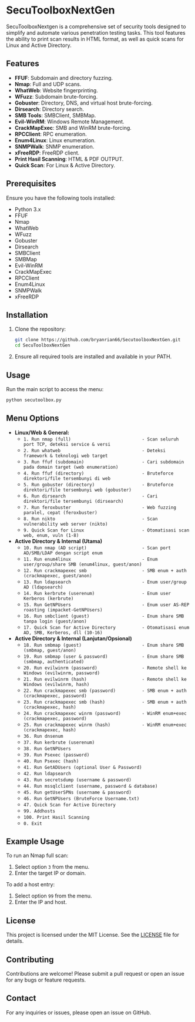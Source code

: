 # SecuToolboxNextGen

SecuToolboxNextgen is a comprehensive set of security tools designed to simplify and automate various penetration testing tasks. This tool features the ability to print scan results in HTML format, as well as quick scans for Linux and Active Directory.

## Features

- **FFUF**: Subdomain and directory fuzzing.
- **Nmap**: Full and UDP scans.
- **WhatWeb**: Website fingerprinting.
- **WFuzz**: Subdomain brute-forcing.
- **Gobuster**: Directory, DNS, and virtual host brute-forcing.
- **Dirsearch**: Directory search.
- **SMB Tools**: SMBClient, SMBMap.
- **Evil-WinRM**: Windows Remote Management.
- **CrackMapExec**: SMB and WinRM brute-forcing.
- **RPCClient**: RPC enumeration.
- **Enum4Linux**: Linux enumeration.
- **SNMPWalk**: SNMP enumeration.
- **xFreeRDP**: FreeRDP client.
- **Print Hasil Scanning**: HTML & PDF OUTPUT.
- **Quick Scan**: For Linux & Active Directory.

## Prerequisites

Ensure you have the following tools installed:
- Python 3.x
- FFUF
- Nmap
- WhatWeb
- WFuzz
- Gobuster
- Dirsearch
- SMBClient
- SMBMap
- Evil-WinRM
- CrackMapExec
- RPCClient
- Enum4Linux
- SNMPWalk
- xFreeRDP

## Installation

1. Clone the repository:
   ```bash
   git clone https://github.com/bryanrian66/SecutoolboxNextGen.git
   cd SecuToolboxNextGen

2. Ensure all required tools are installed and available in your PATH.

## Usage

Run the main script to access the menu:
```bash
python secutoolbox.py
```

## Menu Options

- **Linux/Web & General:**
  - `1. Run nmap (full)                           - Scan seluruh port TCP, deteksi service & versi`
  - `2. Run whatweb                               - Deteksi framework & teknologi web target`                     
  - `3. Run ffuf (subdomain)                      - Cari subdomain pada domain target (web enumeration)` 
  - `4. Run ffuf (directory)                      - Bruteforce direktori/file tersembunyi di web`
  - `5. Run gobuster (directory)                  - Bruteforce direktori/file tersembunyi web (gobuster)`
  - `6. Run dirsearch                             - Cari direktori/file tersembunyi (dirsearch)`
  - `7. Run feroxbuster                           - Web fuzzing paralel, cepat (feroxbuster)`
  - `8. Run nikto                                 - Scan vulnerability web server (nikto)`
  - `9. Quick Scan for Linux                      - Otomatisasi scan web, enum, vuln (1-8)`
- **Active Directory & Internal (Utama)**
  - `10. Run nmap (AD script)                     - Scan port AD/SMB/LDAP dengan script enum`
  - `11. Run enum4linux                           - Enum user/group/share SMB (enum4linux, guest/anon)`
  - `12. Run crackmapexec smb                     - SMB enum + auth (crackmapexec, guest/anon)`
  - `13. Run ldapsearch                           - Enum user/group AD (ldapsearch)`
  - `14. Run kerbrute (userenum)                  - Enum user Kerberos (kerbrute)`
  - `15. Run GetNPUsers                           - Enum user AS-REP roasting (impacket-GetNPUsers)`
  - `16. Run smbclient (guest)                    - Enum share SMB tanpa login (guest/anon)`
  - `17. Quick Scan for Active Directory          - Otomatisasi enum AD, SMB, Kerberos, dll (10-16)`
- **Active Directory & Internal (Lanjutan/Opsional)**
  - `18. Run smbmap (guest)                       - Enum share SMB (smbmap, guest/anon)`
  - `19. Run smbmap (user & password)             - Enum share SMB (smbmap, authenticated)`            
  - `20. Run evilwinrm (password)                 - Remote shell ke Windows (evilwinrm, password)`                
  - `21. Run evilwinrm (hash)                     - Remote shell ke Windows (evilwinrm, hash)`
  - `22. Run crackmapexec smb (password)          - SMB enum + auth (crackmapexec, password)`
  - `23. Run crackmapexec smb (hash)              - SMB enum + auth (crackmapexec, hash)`
  - `24. Run crackmapexec winrm (password)        - WinRM enum+exec (crackmapexec, password)`
  - `25. Run crackmapexec winrm (hash)            - WinRM enum+exec (crackmapexec, hash)`
  - `36. Run dnsenum`
  - `37. Run kerbrute (userenum)`
  - `38. Run GetNPUsers`
  - `39. Run Psexec (password)`
  - `40. Run Psexec (hash)`
  - `41. Run GetADUsers (optional User & Password)`
  - `42. Run ldapsearch`
  - `43. Run secretsdump (username & password)`
  - `44. Run mssqlclient (username, password & database)`
  - `45. Run getUserSPNs (username & password)`
  - `46. Run GetNPUsers (BruteForce Username.txt)`
  - `47. Quick Scan for Active Directory`
  - `99. Addhosts`
  - `100. Print Hasil Scanning`
  - `0. Exit`

## Example Usage

To run an Nmap full scan:
1. Select option `3` from the menu.
2. Enter the target IP or domain.

To add a host entry:
1. Select option `99` from the menu.
2. Enter the IP and host.

## License

This project is licensed under the MIT License. See the [LICENSE](LICENSE) file for details.

## Contributing

Contributions are welcome! Please submit a pull request or open an issue for any bugs or feature requests.

## Contact

For any inquiries or issues, please open an issue on GitHub.
